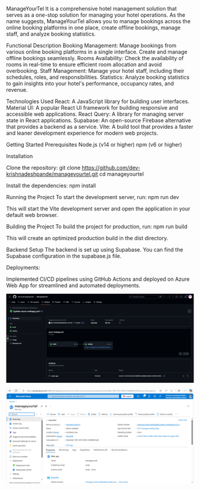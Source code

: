 ManageYourTel
It is a comprehensive hotel management solution that serves as a one-stop solution for managing your hotel operations. As the name suggests, ManageYourTel allows you to manage bookings across the online booking platforms in one place, create offline bookings, manage staff, and analyze booking statistics.

Functional Description
Booking Management: Manage bookings from various online booking platforms in a single interface. Create and manage offline bookings seamlessly.
Rooms Availability: Check the availability of rooms in real-time to ensure efficient room allocation and avoid overbooking.
Staff Management: Manage your hotel staff, including their schedules, roles, and responsibilities.
Statistics: Analyze booking statistics to gain insights into your hotel's performance, occupancy rates, and revenue.

Technologies Used
React: A JavaScript library for building user interfaces.
Material UI: A popular React UI framework for building responsive and accessible web applications.
React Query: A library for managing server state in React applications.
Supabase: An open-source Firebase alternative that provides a backend as a service.
Vite: A build tool that provides a faster and leaner development experience for modern web projects.

Getting Started
Prerequisites
Node.js (v14 or higher)
npm (v6 or higher)

Installation

Clone the repository:
git clone https://github.com/dev-krishnadeshpande/manageyourtel.git
cd manageyourtel

Install the dependencies:
npm install

Running the Project
To start the development server, run:
npm run dev

This will start the Vite development server and open the application in your default web browser.

Building the Project
To build the project for production, run:
npm run build

This will create an optimized production build in the dist directory.

Backend Setup
The backend is set up using Supabase. You can find the Supabase configuration in the supabase.js file.

Deployments:

Implemented CI/CD pipelines using GitHub Actions and deployed on Azure Web App for streamlined and automated deployments.

![alt text](image.png)

![alt text](image-1.png)
